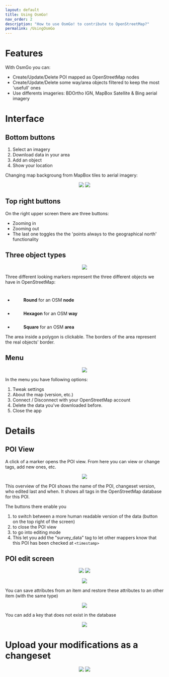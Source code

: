 ```yaml
---
layout: default
title: Using OsmGo!
nav_order: 2
description: "How to use OsmGo! to contribute to OpenStreetMap?"
permalink: /UsingOsmGo
---
```


# Features
With OsmGo you can:
- Create/Update/Delete POI mapped as OpenStreetMap nodes
- Create/Update/Delete some way/area objects filtered to keep the most 'usefull' ones
- Use differents imageries: BDOrtho IGN, MapBox Satellite & Bing aerial imagery

# Interface

## Bottom buttons

1. Select an imagery
2. Download data in your area
3. Add an object
4. Show your location

Changing map backgroung from MapBox tiles to aerial imagery:

<p align="center">
  <img src="./assets/map-vt.png"/>
  <img src="./assets/map-ortho.png"/>
</p>

## Top right buttons

On the right upper screen there are three buttons:
- Zooming in
- Zooming out
- The last one toggles the the 'points always to the geographical north' functionality

## Three object types

<p align="center">
  <img src="./assets/markers.png?raw=true"/>
</p>

Three different looking markers represent the three different objects we have in OpenStreetMap:

- <span style="background:url('./assets/markers.png');background-size: 100px;display:inline-block;height:40px;width:30px;background-position:1px 0px;background-repeat:no-repeat;"></span> **Round** for an OSM **node**
- <span style="background:url('./assets/markers.png');background-size: 100px;display:inline-block;height:40px;width:30px;background-position:-36px 0px;background-repeat:no-repeat;"></span> **Hexagon** for an OSM **way**
- <span style="background:url('./assets/markers.png');background-size: 100px;display:inline-block;height:40px;width:30px;background-position:-72px 0px;background-repeat:no-repeat;"></span> **Square** for an OSM **area**

The area inside a polygon is clickable. The borders of the area represent the real objects' border.

## Menu

<p align="center">
  <img src="./assets/menu.png?raw=true/">
</p>

In the menu you have following options:

1. Tweak settings
2. About the map (version, etc.)
3. Connect / Disconnect with your OpenStreetMap account
4. Delete the data you've downloaded before.
5. Close the app

# Details

## POI View

A click of a marker opens the POI view. From here you can view or change tags, add new ones, etc.

<p align="center">
  <img src="./assets/fiche.png?raw=true"/>
</p>

This overview of the POI shows the name of the POI, changeset version, who edited last and when. It shows all tags in the OpenStreetMap database for this POI.

The buttons there enable you

1. to switch between a more human readable version of the data (button on the top right of the screen)
2. to close the POI view
3. to go into editing mode
4. This let you add the "survey_data" tag to let other mappers know that this POI has been checked at `<timestamp>`

## POI edit screen

<p align="center">
  <img src="./assets/fiche-update.png?raw=true"/>
  <img src="./assets/fiche-raw.png?raw=true"/>
</p>

<p align="center">
  <img src="./assets/select-primary-tag-velo.png?raw=true"/>
</p>

You can save attributes from an item and restore these attributes to an other item (with the same type)
<p align="center">
  <img src="./assets/save_&_restore.gif?raw=true"/>
</p>

You can add a key that does not exist in the database
<p align="center">
  <img src="./assets/custom_key.gif?raw=true"/>
</p>

# Upload your modifications as a changeset

<p align="center">
  <img src="./assets/map-modif.png"/>
  <img src="./assets/send-data.png?raw=true"/>
</p>
